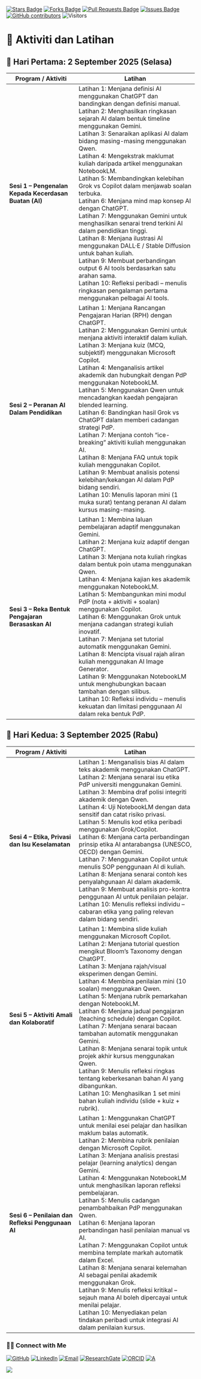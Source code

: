 <a href="https://github.com/drshahizan/short-course/stargazers"><img src="https://img.shields.io/github/stars/drshahizan/short-course" alt="Stars Badge"/></a>
<a href="https://github.com/drshahizan/short-course/network/members"><img src="https://img.shields.io/github/forks/drshahizan/short-course" alt="Forks Badge"/></a>
<a href="https://github.com/drshahizan/short-course/pulls"><img src="https://img.shields.io/github/issues-pr/drshahizan/short-course" alt="Pull Requests Badge"/></a>
<a href="https://github.com/drshahizan/short-course"><img src="https://img.shields.io/github/issues/drshahizan/short-course" alt="Issues Badge"/></a>
<a href="https://github.com/drshahizan/short-course/graphs/contributors"><img alt="GitHub contributors" src="https://img.shields.io/github/contributors/drshahizan/short-course?color=2b9348"></a>
![Visitors](https://api.visitorbadge.io/api/visitors?path=https%3A%2F%2Fgithub.com%2Fdrshahizan%2Fshort-course&labelColor=%23d9e3f0&countColor=%23697689&style=flat)

# 📅 Aktiviti dan Latihan

## 📌 **Hari Pertama: 2 September 2025 (Selasa)**

| **Program / Aktiviti**                                | Latihan |
| ----------------------------------------------------- | --- |
| **Sesi 1 – Pengenalan Kepada Kecerdasan Buatan (AI)** | Latihan 1: Menjana definisi AI menggunakan ChatGPT dan bandingkan dengan definisi manual. <br>Latihan 2: Menghasilkan ringkasan sejarah AI dalam bentuk timeline menggunakan Gemini. <br>Latihan 3: Senaraikan aplikasi AI dalam bidang masing-masing menggunakan Qwen. <br>Latihan 4: Mengekstrak maklumat kuliah daripada artikel menggunakan NotebookLM. <br>Latihan 5: Membandingkan kelebihan Grok vs Copilot dalam menjawab soalan terbuka. <br>Latihan 6: Menjana mind map konsep AI dengan ChatGPT. <br>Latihan 7: Menggunakan Gemini untuk menghasilkan senarai trend terkini AI dalam pendidikan tinggi. <br>Latihan 8: Menjana ilustrasi AI menggunakan DALL·E / Stable Diffusion untuk bahan kuliah. <br>Latihan 9: Membuat perbandingan output 6 AI tools berdasarkan satu arahan sama. <br>Latihan 10: Refleksi peribadi – menulis ringkasan pengalaman pertama menggunakan pelbagai AI tools. |
| **Sesi 2 – Peranan AI Dalam Pendidikan**              | Latihan 1: Menjana Rancangan Pengajaran Harian (RPH) dengan ChatGPT. <br>Latihan 2: Menggunakan Gemini untuk menjana aktiviti interaktif dalam kuliah. <br>Latihan 3: Menjana kuiz (MCQ, subjektif) menggunakan Microsoft Copilot. <br>Latihan 4: Menganalisis artikel akademik dan hubungkait dengan PdP menggunakan NotebookLM. <br>Latihan 5: Menggunakan Qwen untuk mencadangkan kaedah pengajaran blended learning. <br>Latihan 6: Bandingkan hasil Grok vs ChatGPT dalam memberi cadangan strategi PdP. <br>Latihan 7: Menjana contoh “ice-breaking” aktiviti kuliah menggunakan AI. <br>Latihan 8: Menjana FAQ untuk topik kuliah menggunakan Copilot. <br>Latihan 9: Membuat analisis potensi kelebihan/kekangan AI dalam PdP bidang sendiri. <br>Latihan 10: Menulis laporan mini (1 muka surat) tentang peranan AI dalam kursus masing-masing.                                                     |
| **Sesi 3 – Reka Bentuk Pengajaran Berasaskan AI**     | Latihan 1: Membina laluan pembelajaran adaptif menggunakan Gemini. <br>Latihan 2: Menjana kuiz adaptif dengan ChatGPT. <br>Latihan 3: Menjana nota kuliah ringkas dalam bentuk poin utama menggunakan Qwen. <br>Latihan 4: Menjana kajian kes akademik menggunakan NotebookLM. <br>Latihan 5: Membangunkan mini modul PdP (nota + aktiviti + soalan) menggunakan Copilot. <br>Latihan 6: Menggunakan Grok untuk menjana cadangan strategi kuliah inovatif. <br>Latihan 7: Menjana set tutorial automatik menggunakan Gemini. <br>Latihan 8: Mencipta visual rajah aliran kuliah menggunakan AI Image Generator. <br>Latihan 9: Menggunakan NotebookLM untuk menghubungkan bacaan tambahan dengan silibus. <br>Latihan 10: Refleksi individu – menulis kekuatan dan limitasi penggunaan AI dalam reka bentuk PdP.                                                                                             |


## 📌 **Hari Kedua: 3 September 2025 (Rabu)**

| **Program / Aktiviti**                                | Latihan |
| ----------------------------------------------------- | --- |
| **Sesi 4 – Etika, Privasi dan Isu Keselamatan**   | Latihan 1: Menganalisis bias AI dalam teks akademik menggunakan ChatGPT. <br>Latihan 2: Menjana senarai isu etika PdP universiti menggunakan Gemini. <br>Latihan 3: Membina draf polisi integriti akademik dengan Qwen. <br>Latihan 4: Uji NotebookLM dengan data sensitif dan catat risiko privasi. <br>Latihan 5: Menulis kod etika peribadi menggunakan Grok/Copilot. <br>Latihan 6: Menjana carta perbandingan prinsip etika AI antarabangsa (UNESCO, OECD) dengan Gemini. <br>Latihan 7: Menggunakan Copilot untuk menulis SOP penggunaan AI di kuliah. <br>Latihan 8: Menjana senarai contoh kes penyalahgunaan AI dalam akademik. <br>Latihan 9: Membuat analisis pro-kontra penggunaan AI untuk penilaian pelajar. <br>Latihan 10: Menulis refleksi individu – cabaran etika yang paling relevan dalam bidang sendiri.                                               |
| **Sesi 5 – Aktiviti Amali dan Kolaboratif**       | Latihan 1: Membina slide kuliah menggunakan Microsoft Copilot. <br>Latihan 2: Menjana tutorial question mengikut Bloom’s Taxonomy dengan ChatGPT. <br>Latihan 3: Menjana rajah/visual eksperimen dengan Gemini. <br>Latihan 4: Membina penilaian mini (10 soalan) menggunakan Qwen. <br>Latihan 5: Menjana rubrik pemarkahan dengan NotebookLM. <br>Latihan 6: Menjana jadual pengajaran (teaching schedule) dengan Copilot. <br>Latihan 7: Menjana senarai bacaan tambahan automatik menggunakan Gemini. <br>Latihan 8: Menjana senarai topik untuk projek akhir kursus menggunakan Qwen. <br>Latihan 9: Menulis refleksi ringkas tentang keberkesanan bahan AI yang dibangunkan. <br>Latihan 10: Menghasilkan 1 set mini bahan kuliah individu (slide + kuiz + rubrik).                                                                                                    |
| **Sesi 6 – Penilaian dan Refleksi Penggunaan AI** | Latihan 1: Menggunakan ChatGPT untuk menilai esei pelajar dan hasilkan maklum balas automatik. <br>Latihan 2: Membina rubrik penilaian dengan Microsoft Copilot. <br>Latihan 3: Menjana analisis prestasi pelajar (learning analytics) dengan Gemini. <br>Latihan 4: Menggunakan NotebookLM untuk menghasilkan laporan refleksi pembelajaran. <br>Latihan 5: Menulis cadangan penambahbaikan PdP menggunakan Qwen. <br>Latihan 6: Menjana laporan perbandingan hasil penilaian manual vs AI. <br>Latihan 7: Menggunakan Copilot untuk membina template markah automatik dalam Excel. <br>Latihan 8: Menjana senarai kelemahan AI sebagai penilai akademik menggunakan Grok. <br>Latihan 9: Menulis refleksi kritikal – sejauh mana AI boleh dipercayai untuk menilai pelajar. <br>Latihan 10: Menyediakan pelan tindakan peribadi untuk integrasi AI dalam penilaian kursus. |


### 🙌🏻 Connect with Me
<p align="left">
    <a href="https://github.com/drshahizan" target="_blank"><img alt="GitHub" src="https://img.shields.io/badge/-@drshahizan-181717?style=flat-square&logo=GitHub&logoColor=white"></a>
    <a href="https://www.linkedin.com/in/drshahizan" target="_blank"><img alt="LinkedIn" src="https://img.shields.io/badge/-drshahizan-blue?style=flat-square&logo=Linkedin&logoColor=white&link=https://www.linkedin.com/in/drshahizan/"></a>
    <a href="mailto:shahizan@utm.my" target="_blank"><img alt="Email" src="https://img.shields.io/badge/-shahizan@utm.my-c14438?style=flat-square&logo=Gmail&logoColor=white&link=mailto:shahizan@utm.my.com"></a>
    <a href="https://www.researchgate.net/profile/Mohd-Othman-28" target="_blank"><img alt="ResearchGate" src="https://img.shields.io/badge/-ResearchGate-00CCBB?style=flat-square&logo=ResearchGate&logoColor=white"></a>
    <a href="https://orcid.org/0000-0003-4261-1873" target="_blank"><img alt="ORCID" src="https://img.shields.io/badge/-ORCID-A6CE39?style=flat-square&logo=ORCID&logoColor=white"></a> 
 <a href="https://visitorbadge.io/status?path=https%3A%2F%2Fgithub.com%2Fdrshahizan" target="_blank"><img alt="A" src="https://api.visitorbadge.io/api/visitors?path=https%3A%2F%2Fgithub.com%2Fdrshahizan&labelColor=%23697689&countColor=%23555555&style=plastic"></a>
 
![](https://hit.yhype.me/github/profile?user_id=81284918)
</p>



